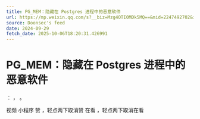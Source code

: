 ```yaml
---
title: PG_MEM：隐藏在 Postgres 进程中的恶意软件
url: https://mp.weixin.qq.com/s?__biz=Mzg4OTI0MDk5MQ==&mid=2247492702&idx=1&sn=ffa275eee4f7f1dcae4fcfdbe45aec97
source: Doonsec's feed
date: 2024-09-29
fetch_date: 2025-10-06T18:20:31.426991
---
```


# PG_MEM：隐藏在 Postgres 进程中的恶意软件

：
，
。

视频
小程序
赞
，轻点两下取消赞
在看
，轻点两下取消在看